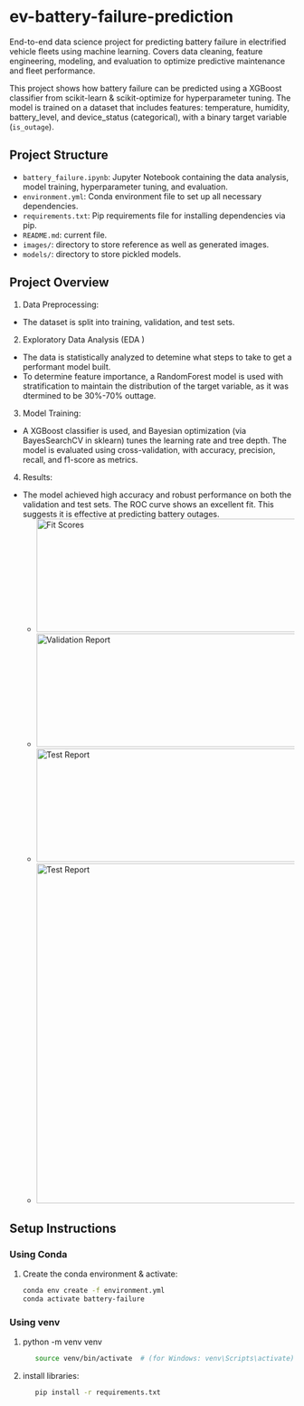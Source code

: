 # ev-battery-failure-prediction

End-to-end data science project for predicting battery failure in electrified vehicle fleets using machine learning. Covers data cleaning, feature engineering, modeling, and evaluation to optimize predictive maintenance and fleet performance.

This project shows how battery failure can be predicted using a XGBoost classifier from scikit-learn & scikit-optimize for hyperparameter tuning. The model is trained on a dataset that includes features: temperature, humidity, battery_level, and device_status (categorical), with a binary target variable (`is_outage`).

## Project Structure

- `battery_failure.ipynb`: Jupyter Notebook containing the data analysis, model training, hyperparameter tuning, and evaluation.
- `environment.yml`: Conda environment file to set up all necessary dependencies.
- `requirements.txt`: Pip requirements file for installing dependencies via pip.
- `README.md`: current file.
- `images/`: directory to store reference as well as generated images.
- `models/`: directory to store pickled models.

## Project Overview
1. Data Preprocessing:
- The dataset is split into training, validation, and test sets. 
2. Exploratory Data Analysis (EDA )
- The data is statistically analyzed to detemine what steps to take to get a performant model built.
- To determine feature importance, a RandomForest model is used with stratification to maintain the distribution of the target variable, as it was dtermined to be 30%-70% outtage.

3. Model Training:
- A XGBoost classifier is used, and Bayesian optimization (via BayesSearchCV in sklearn) tunes the learning rate and tree depth. The model is evaluated using cross-validation, with accuracy, precision, recall, and f1-score as metrics.

4. Results:
- The model achieved high accuracy and robust performance on both the validation and test sets. The ROC curve shows an excellent fit. This suggests it is effective at predicting battery outages.
  - <img src="images/metrics_table.png" alt="Fit Scores" width="600" height="200">
  - <img src="images/validation_report.png" alt="Validation Report" width="600" height="200">
  - <img src="images/test_report.png" alt="Test Report" width="600" height="200">
  - <img src="images/roc_curve.png" alt="Test Report" width="600" height="600">


## Setup Instructions

### Using Conda
1. Create the conda environment & activate:
   ```bash
   conda env create -f environment.yml
   conda activate battery-failure
   ```

### Using venv
1. python -m venv venv
   ```bash
      source venv/bin/activate  # (for Windows: venv\Scripts\activate)
   ```
2. install libraries:
   ```bash
      pip install -r requirements.txt
   ```



